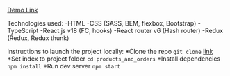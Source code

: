 [Demo Link](https://pozdnya.github.io/products_and_orders/)

Technologies used:
-HTML
-CSS (SASS, BEM, flexbox, Bootstrap)
-TypeScript
-React.js v18 (FC, hooks)
-React router v6 (Hash router)
-Redux (Redux, Redux thunk)

Instructions to launch the project locally:
*Clone the repo `git clone` [link](https://github.com/Pozdnya/products_and_orders.git)
*Set index to project folder `cd products_and_orders`
*Install dependencies `npm install`
*Run dev server `npm start`